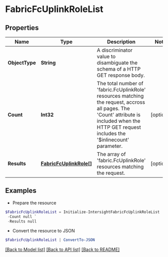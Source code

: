 # FabricFcUplinkRoleList
## Properties

Name | Type | Description | Notes
------------ | ------------- | ------------- | -------------
**ObjectType** | **String** | A discriminator value to disambiguate the schema of a HTTP GET response body. | 
**Count** | **Int32** | The total number of &#39;fabric.FcUplinkRole&#39; resources matching the request, accross all pages. The &#39;Count&#39; attribute is included when the HTTP GET request includes the &#39;$inlinecount&#39; parameter. | [optional] 
**Results** | [**FabricFcUplinkRole[]**](FabricFcUplinkRole.md) | The array of &#39;fabric.FcUplinkRole&#39; resources matching the request. | [optional] 

## Examples

- Prepare the resource
```powershell
$FabricFcUplinkRoleList = Initialize-IntersightFabricFcUplinkRoleList  -ObjectType null `
 -Count null `
 -Results null
```

- Convert the resource to JSON
```powershell
$FabricFcUplinkRoleList | ConvertTo-JSON
```

[[Back to Model list]](../README.md#documentation-for-models) [[Back to API list]](../README.md#documentation-for-api-endpoints) [[Back to README]](../README.md)

